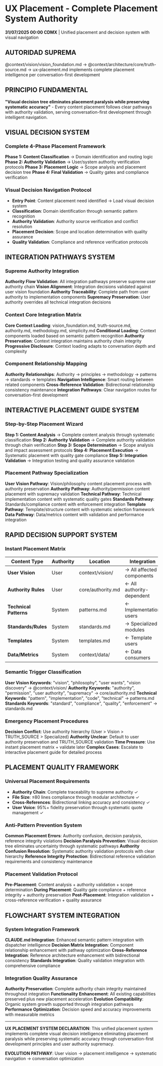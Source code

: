 # UX Placement - Complete Placement System Authority

**31/07/2025 00:00 CDMX** | Unified placement and decision system with visual navigation

## AUTORIDAD SUPREMA
@context/vision/vision_foundation.md → @context/architecture/core/truth-source.md → ux-placement.md implements complete placement intelligence per conversation-first development

## PRINCIPIO FUNDAMENTAL
**"Visual decision tree eliminates placement paralysis while preserving systematic accuracy"** - Every content placement follows clear pathways with authority validation, serving conversation-first development through intelligent navigation.

## VISUAL DECISION SYSTEM

### Complete 4-Phase Placement Framework
**Phase 1: Content Classification** → Domain identification and routing logic
**Phase 2: Authority Validation** → User/system authority verification protocols
**Phase 3: Placement Logic** → Scope analysis and placement decision tree
**Phase 4: Final Validation** → Quality gates and compliance verification

### Visual Decision Navigation Protocol
- **Entry Point**: Content placement need identified → Load visual decision system
- **Classification**: Domain identification through semantic pattern recognition
- **Authority Validation**: Authority source verification and conflict resolution
- **Placement Decision**: Scope and location determination with quality assurance
- **Quality Validation**: Compliance and reference verification protocols

## INTEGRATION PATHWAYS SYSTEM

### Supreme Authority Integration
**Authority Flow Validation**: All integration pathways preserve supreme user authority chain
**Vision Alignment**: Integration decisions validated against user vision foundation
**Authority Traceability**: Complete path from user authority to implementation components
**Supremacy Preservation**: User authority overrides all technical integration decisions

### Context Core Integration Matrix
**Core Context Loading**: vision_foundation.md, truth-source.md, authority.md, methodology.md, simplicity.md
**Conditional Loading**: Context components loaded based on semantic pattern recognition
**Authority Preservation**: Context integration maintains authority chain integrity
**Progressive Disclosure**: Context loading adapts to conversation depth and complexity

### Component Relationship Mapping
**Authority Relationships**: Authority → principles → methodology → patterns → standards → templates
**Navigation Intelligence**: Smart routing between related components
**Cross-Reference Validation**: Bidirectional relationship consistency maintenance
**Integration Pathways**: Clear navigation routes for conversation-first development

## INTERACTIVE PLACEMENT GUIDE SYSTEM

### Step-by-Step Placement Wizard
**Step 1: Content Analysis** → Complete content analysis through systematic classification
**Step 2: Authority Validation** → Complete authority validation through chain verification
**Step 3: Scope Determination** → Scope analysis and impact assessment protocols
**Step 4: Placement Execution** → Systematic placement with quality gate compliance
**Step 5: Integration Validation** → Integration testing and quality assurance validation

### Placement Pathway Specialization
**User Vision Pathway**: Vision/philosophy content placement process with authority preservation
**Authority Pathway**: Authority/permission content placement with supremacy validation
**Technical Pathway**: Technical implementation content with systematic quality gates
**Standards Pathway**: Standards/compliance content with enforcement integration
**Template Pathway**: Template/structure content with systematic selection framework
**Data Pathway**: Data/metrics content with validation and performance integration

## RAPID DECISION SUPPORT SYSTEM

### Instant Placement Matrix
| Content Type | Authority | Location | Integration |
|--------------|-----------|----------|-------------|
| **User Vision** | User | context/vision/ | → All affected components |
| **Authority Rules** | User | core/authority.md | ← All authority-dependent |
| **Technical Patterns** | System | patterns.md | ← Implementation users |
| **Standards/Rules** | System | standards.md | → Specialized modules |
| **Templates** | System | templates.md | ← Template users |
| **Data/Metrics** | System | context/data/ | ← Data consumers |

### Semantic Trigger Classification
**User Vision Keywords**: "vision", "philosophy", "user wants", "vision discovery" → @context/vision/
**Authority Keywords**: "authority", "permission", "user authority", "supremacy" → core/authority.md
**Technical Keywords**: "pattern", "implementation", "code", "technical" → patterns.md
**Standards Keywords**: "standard", "compliance", "quality", "enforcement" → standards.md

### Emergency Placement Procedures
**Decision Conflict**: Use authority hierarchy (User > Vision > TRUTH_SOURCE > Specialized)
**Authority Unclear**: Default to user authority preservation and TRUTH_SOURCE validation
**Time Pressure**: Use instant placement matrix + validate later
**Complex Cases**: Escalate to interactive placement guide for detailed process

## PLACEMENT QUALITY FRAMEWORK

### Universal Placement Requirements
- **Authority Chain**: Complete traceability to supreme authority ✓
- **File Size**: ≤80 lines compliance through modular architecture ✓
- **Cross-References**: Bidirectional linking accuracy and consistency ✓
- **User Voice**: 95%+ fidelity preservation through systematic quote management ✓

### Anti-Pattern Prevention System
**Common Placement Errors**: Authority confusion, decision paralysis, reference integrity violations
**Decision Paralysis Prevention**: Visual decision tree eliminates uncertainty through systematic pathways
**Authority Confusion Resolution**: Systematic authority validation protocols with clear hierarchy
**Reference Integrity Protection**: Bidirectional reference validation requirements and consistency maintenance

### Placement Validation Protocol
**Pre-Placement**: Content analysis + authority validation + scope determination
**During Placement**: Quality gate compliance + reference integrity + authority preservation
**Post-Placement**: Integration validation + cross-reference verification + quality assurance

## FLOWCHART SYSTEM INTEGRATION

### System Integration Framework
**CLAUDE.md Integration**: Enhanced semantic pattern integration with dispatcher intelligence
**Decision Matrix Integration**: Component relationship enhancement with pathway optimization
**Cross-Reference Integration**: Reference architecture enhancement with bidirectional consistency
**Standards Integration**: Quality validation integration with comprehensive compliance

### Integration Quality Assurance
**Authority Preservation**: Complete authority chain integrity maintained throughout integration
**Functionality Enhancement**: All existing capabilities preserved plus new placement acceleration
**Evolution Compatibility**: Organic system growth supported through integration pathways
**Performance Optimization**: Decision speed and accuracy improvements with measurable metrics

---

**UX PLACEMENT SYSTEM DECLARATION**: This unified placement system implements complete visual decision intelligence eliminating placement paralysis while preserving systematic accuracy through conversation-first development principles and user authority supremacy.

**EVOLUTION PATHWAY**: User vision → placement intelligence → systematic navigation → conversation optimization